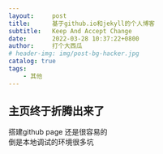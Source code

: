 ```yaml
---
layout:     post
title:      基于github.io和jekyll的个人博客
subtitle:   Keep And Accept Change
date:       2022-03-28 10:37:22+0800
author:     打个大西瓜
# header-img: img/post-bg-hacker.jpg
catalog: true
tags:
    - 其他
---
```


## 主页终于折腾出来了
搭建github page 还是很容易的  
倒是本地调试的环境很多坑